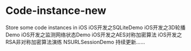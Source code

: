 # Code-instance-new
Store some code instances in iOS
iOS开发之SQLiteDemo
iOS开发之3D轮播Demo
iOS开发之监测网络状态Demo
iOS开发之AES对称加密算法
iOS开发之RSA非对称加密算法演练
NSURLSessionDemo
持续更新......
